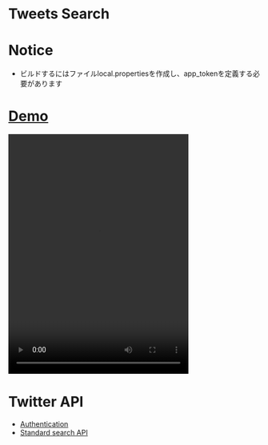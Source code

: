 Tweets Search
===

# Notice
- ビルドするにはファイルlocal.propertiesを作成し、app_tokenを定義する必要があります

# [Demo](https://user-images.githubusercontent.com/7196624/112756751-8f740d00-9021-11eb-8672-c6c7a3d0c46b.mov)
<video width="360" height="480" controls>
<source src="results/2021-03-28 23.55.16.mov" type="video/mp4">
</video>

# Twitter API
- [Authentication](https://developer.twitter.com/en/docs/authentication/oauth-2-0/application-only)
- [Standard search API](https://developer.twitter.com/en/docs/twitter-api/v1/tweets/search/api-reference/get-search-tweets)
